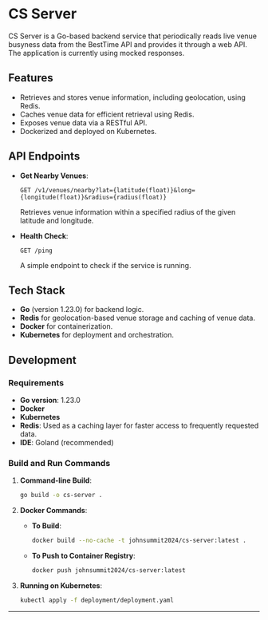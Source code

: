 # CS Server

CS Server is a Go-based backend service that periodically reads live venue busyness data from the BestTime API and provides it through a web API. The application is currently using mocked responses.

## Features

- Retrieves and stores venue information, including geolocation, using Redis.
- Caches venue data for efficient retrieval using Redis.
- Exposes venue data via a RESTful API.
- Dockerized and deployed on Kubernetes.

## API Endpoints

- **Get Nearby Venues**: 
  ```
  GET /v1/venues/nearby?lat={latitude(float)}&long={longitude(float)}&radius={radius(float)}
  ```
  Retrieves venue information within a specified radius of the given latitude and longitude.

- **Health Check**:
  ```
  GET /ping
  ```
  A simple endpoint to check if the service is running.

## Tech Stack

- **Go** (version 1.23.0) for backend logic.
- **Redis** for geolocation-based venue storage and caching of venue data.
- **Docker** for containerization.
- **Kubernetes** for deployment and orchestration.

## Development

### Requirements

- **Go version**: 1.23.0
- **Docker**
- **Kubernetes**
- **Redis**: Used as a caching layer for faster access to frequently requested data.
- **IDE**: Goland (recommended)

### Build and Run Commands

1. **Command-line Build**:
   ```bash
   go build -o cs-server .
   ```

2. **Docker Commands**:
   - **To Build**:
     ```bash
     docker build --no-cache -t johnsummit2024/cs-server:latest .
     ```

   - **To Push to Container Registry**:
     ```bash
     docker push johnsummit2024/cs-server:latest
     ```

3. **Running on Kubernetes**:
   ```bash
   kubectl apply -f deployment/deployment.yaml
   ```
---

